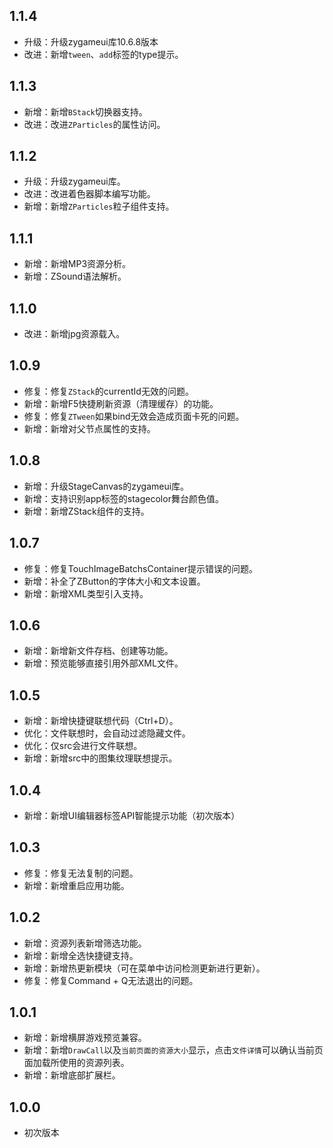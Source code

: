 ## 1.1.4
- 升级：升级zygameui库10.6.8版本
- 改进：新增`tween`、`add`标签的type提示。

## 1.1.3
- 新增：新增`BStack`切换器支持。
- 改进：改进`ZParticles`的属性访问。

## 1.1.2
- 升级：升级zygameui库。
- 改进：改进着色器脚本编写功能。
- 新增：新增`ZParticles`粒子组件支持。

## 1.1.1
- 新增：新增MP3资源分析。
- 新增：ZSound语法解析。

## 1.1.0
- 改进：新增jpg资源载入。

## 1.0.9
- 修复：修复`ZStack`的currentId无效的问题。
- 新增：新增F5快捷刷新资源（清理缓存）的功能。
- 修复：修复`ZTween`如果bind无效会造成页面卡死的问题。
- 新增：新增对父节点属性的支持。

## 1.0.8
- 新增：升级StageCanvas的zygameui库。
- 新增：支持识别app标签的stagecolor舞台颜色值。
- 新增：新增ZStack组件的支持。

## 1.0.7
- 修复：修复TouchImageBatchsContainer提示错误的问题。
- 新增：补全了ZButton的字体大小和文本设置。
- 新增：新增XML类型引入支持。

## 1.0.6
- 新增：新增新文件存档、创建等功能。
- 新增：预览能够直接引用外部XML文件。

## 1.0.5
- 新增：新增快捷键联想代码（Ctrl+D）。
- 优化：文件联想时，会自动过滤隐藏文件。
- 优化：仅src会进行文件联想。
- 新增：新增src中的图集纹理联想提示。

## 1.0.4
- 新增：新增UI编辑器标签API智能提示功能（初次版本）

## 1.0.3
- 修复：修复无法复制的问题。
- 新增：新增重启应用功能。

## 1.0.2
- 新增：资源列表新增筛选功能。
- 新增：新增全选快捷键支持。
- 新增：新增热更新模块（可在菜单中访问检测更新进行更新）。
- 修复：修复Command + Q无法退出的问题。

## 1.0.1
- 新增：新增横屏游戏预览兼容。
- 新增：新增`DrawCall`以及`当前页面的资源大小`显示，点击`文件详情`可以确认当前页面加载所使用的资源列表。
- 新增：新增底部扩展栏。

## 1.0.0
- 初次版本